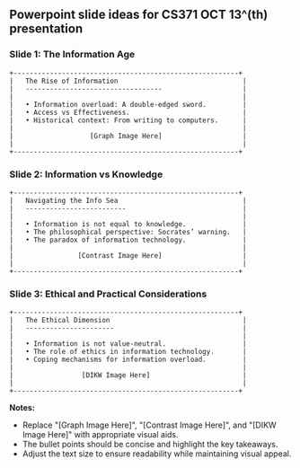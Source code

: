 ## Powerpoint slide ideas for CS371 OCT 13^(th) presentation
### Slide 1: The Information Age

```plaintext
+--------------------------------------------------------+
|   The Rise of Information                               |
|   ----------------------------------                    |
|                                                         |
|   • Information overload: A double-edged sword.         |
|   • Access vs Effectiveness.                            |
|   • Historical context: From writing to computers.      |
|                                                         |
|                   [Graph Image Here]                    |
|                                                         |
+--------------------------------------------------------+
```

### Slide 2: Information vs Knowledge

```plaintext
+--------------------------------------------------------+
|   Navigating the Info Sea                               |
|   -------------------------                             |
|                                                         |
|   • Information is not equal to knowledge.              |
|   • The philosophical perspective: Socrates’ warning.   |
|   • The paradox of information technology.              |
|                                                         |
|                [Contrast Image Here]                    |
|                                                         |
+--------------------------------------------------------+
```

### Slide 3: Ethical and Practical Considerations

```plaintext
+--------------------------------------------------------+
|   The Ethical Dimension                                 |
|   ----------------------                                |
|                                                         |
|   • Information is not value-neutral.                   |
|   • The role of ethics in information technology.       |
|   • Coping mechanisms for information overload.         |
|                                                         |
|                 [DIKW Image Here]                       |
|                                                         |
+--------------------------------------------------------+
```

**Notes:**
- Replace "[Graph Image Here]", "[Contrast Image Here]", and "[DIKW Image Here]" with appropriate visual aids.
- The bullet points should be concise and highlight the key takeaways.
- Adjust the text size to ensure readability while maintaining visual appeal.